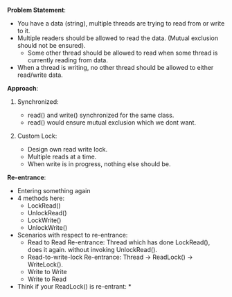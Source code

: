 **Problem Statement**:
* You have a data (string), multiple threads are trying to read from or write to it.
* Multiple readers should be allowed to read the data. (Mutual exclusion should not be ensured).
  * Some other thread should be allowed to read when some thread is currently reading from data.
* When a thread is writing, no other thread should be allowed to either read/write data.

**Approach**:

1. Synchronized:
   * read() and write() synchronized for the same class.
   * read() would ensure mutual exclusion which we dont want.

2. Custom Lock:
   * Design own read write lock.
   * Multiple reads at a time.
   * When write is in progress, nothing else should be.

**Re-entrance**:
* Entering something again
* 4 methods here:
  * LockRead()
  * UnlockRead()
  * LockWrite()
  * UnlockWrite()
* Scenarios with respect to re-entrance:
  * Read to Read Re-entrance: Thread which has done LockRead(), does it again. without invoking UnlockRead().
  * Read-to-write-lock Re-entrance: Thread -> ReadLock() -> WriteLock().
  * Write to Write
  * Write to Read
* Think if your ReadLock() is re-entrant:
  * 
